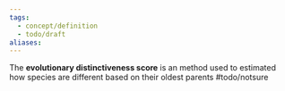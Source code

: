 ```yaml
---
tags:
  - concept/definition
  - todo/draft
aliases:
---
```

The **evolutionary distinctiveness score** is an method used to estimated how species are different based on their oldest parents #todo/notsure 
